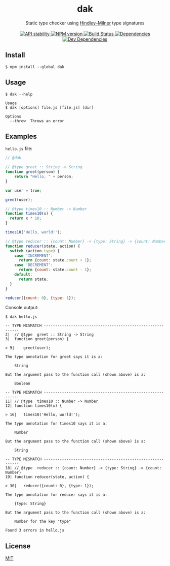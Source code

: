 <h1 align="center">dak</h1>

<div align="center">
  Static type checker using <a href="https://drboolean.gitbooks.io/mostly-adequate-guide/content/ch7.html">Hindley–Milner</a> type signatures
</div>

<br />

<div align="center">
  <!-- Stability -->
  <a href="https://nodejs.org/api/documentation.html#documentation_stability_index">
    <img src="https://img.shields.io/badge/stability-experimental-orange.svg?style=flat-square"
      alt="API stability" />
  </a>
  <!-- NPM version -->
  <a href="https://npmjs.org/package/dak">
    <img src="https://img.shields.io/npm/v/dak.svg?style=flat-square"
      alt="NPM version" />
  </a>
  <!-- Build Status -->
  <a href="https://travis-ci.org/CreaturePhil/dak">
    <img src="https://img.shields.io/travis/CreaturePhil/dak/master.svg?style=flat-square"
      alt="Build Status" />
  </a>
  <!-- Dependencies -->
  <a href="https://david-dm.org/CreaturePhil/dak">
    <img src="https://david-dm.org/CreaturePhil/dak/status.svg?style=flat-square"
      alt="Dependencies" />
  </a>
  <!-- Dev Dependencies -->
  <a href="https://david-dm.org/CreaturePhil/dak?type=dev">
    <img src="https://david-dm.org/CreaturePhil/dak/dev-status.svg?style=flat-square"
      alt="Dev Dependencies" />
  </a>
</div>

## Install

```
$ npm install --global dak
```

## Usage

```
$ dak --help

Usage
$ dak [options] file.js [file.js] [dir]

Options
  --throw  Throws an error
```

## Examples

`hello.js` file:

```js
// @dak

// @type greet :: String -> String
function greet(person) {
    return "Hello, " + person;
}

var user = true;

greet(user);

// @type times10 :: Number -> Number
function times10(x) {
  return x * 10;
}

times10('Hello, world!');

// @type reducer :: {count: Number} -> {type: String} -> {count: Number}
function reducer(state, action) {
  switch (action.type) {
    case 'INCREMENT':
      return {count: state.count + 1};
    case 'DECREMENT':
      return {count: state.count - 1};
    default:
      return state;
  }
}

reducer({count: 0}, {type: 1});
```

Console output:

```
$ dak hello.js

-- TYPE MISMATCH -----------------------------------------------------------
2|	// @type  greet :: String -> String
3|	function greet(person) {

> 9|	greet(user);

The type annotation for greet says it is a:

	String

But the argument pass to the function call (shown above) is a:

	Boolean

-- TYPE MISMATCH -----------------------------------------------------------
11|	// @type  times10 :: Number -> Number
12|	function times10(x) {

> 16|	times10('Hello, world!');

The type annotation for times10 says it is a:

	Number

But the argument pass to the function call (shown above) is a:

	String

-- TYPE MISMATCH -----------------------------------------------------------
18|	// @type  reducer :: {count: Number} -> {type: String} -> {count: Number}
19|	function reducer(state, action) {

> 30|	reducer({count: 0}, {type: 1});

The type annotation for reducer says it is a:

	{type: String}

But the argument pass to the function call (shown above) is a:

	Number for the key "type"

Found 3 errors in hello.js
```

## License

[MIT](LICENSE)
